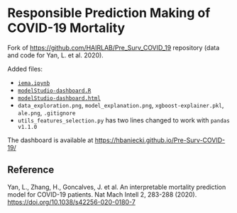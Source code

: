 # Responsible Prediction Making of COVID-19 Mortality

Fork of https://github.com/HAIRLAB/Pre_Surv_COVID_19 repository (data and code for Yan, L. et al. 2020).

Added files:

- [`iema.ipynb`](https://github.com/hbaniecki/Pre_Surv_COVID_19/blob/master/iema.ipynb)
- [`modelStudio-dashboard.R`](https://github.com/hbaniecki/Pre-Surv-COVID-19/blob/master/modelStudio-dashboard.R)
- [`modelStudio-dashboard.html`](https://hbaniecki.github.io/Pre-Surv-COVID-19/)
- `data_exploration.png`, `model_explanation.png`, `xgboost-explainer.pkl`, `ale.png`, `.gitignore`
- `utils_features_selection.py` has two lines changed to work with `pandas v1.1.0`

The dashboard is available at https://hbaniecki.github.io/Pre-Surv-COVID-19/

## Reference

Yan, L., Zhang, H., Goncalves, J. et al. An interpretable mortality prediction model for COVID-19 patients. Nat Mach Intell 2, 283-288 (2020). https://doi.org/10.1038/s42256-020-0180-7
